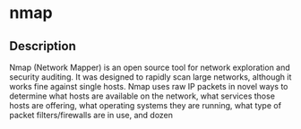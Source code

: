 # nmap
## Description
Nmap (Network Mapper) is an open source tool for network exploration and security auditing. It was designed to rapidly scan large networks, although it works fine against single hosts. Nmap uses raw IP packets in novel ways to determine what hosts are available on the network, what services those hosts are offering, what operating systems they are running, what type of packet filters/firewalls are in use, and dozen
<!--stackedit_data:
eyJoaXN0b3J5IjpbODExMzgwNzgwLC0yMDg4NzQ2NjEyXX0=
-->